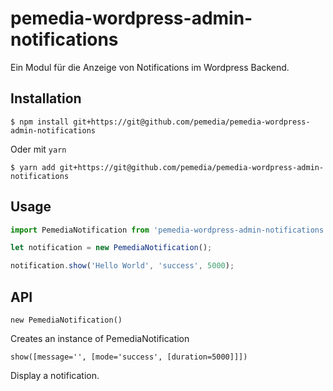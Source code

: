 # pemedia-wordpress-admin-notifications

Ein Modul für die Anzeige von Notifications im Wordpress Backend.

## Installation

```
$ npm install git+https://git@github.com/pemedia/pemedia-wordpress-admin-notifications
```

Oder mit `yarn`

```
$ yarn add git+https://git@github.com/pemedia/pemedia-wordpress-admin-notifications
```

## Usage

```js
import PemediaNotification from 'pemedia-wordpress-admin-notifications';

let notification = new PemediaNotification();

notification.show('Hello World', 'success', 5000);
```

## API

`new PemediaNotification()`

Creates an instance of PemediaNotification

`show([message='', [mode='success', [duration=5000]]])`

Display a notification.
